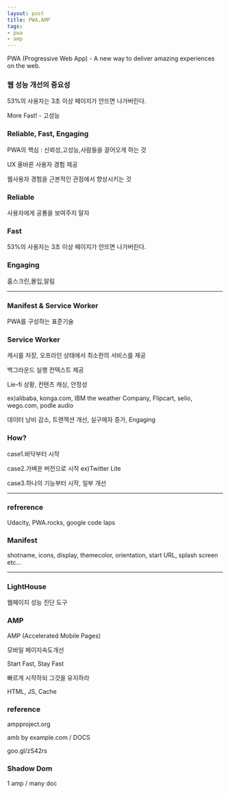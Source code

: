 ```yaml
---
layout: post
title: PWA,AMP
tags:
- pwa
- amp
---
```


PWA (Progressive Web App) - A new way to deliver amazing experiences on the web.


### 웹 성능 개선의 중요성 


53%의 사용자는 3초 이상 페이지가 안뜨면 나가버린다.

More Fast! - 고성능



### Reliable, Fast, Engaging

PWA의 핵심 : 신뢰성,고성능,사람들을 끌어오게 하는 것

UX 올바른 사용자 경험 제공

웹사용자 경험을 근본적인 관점에서 향상시키는 것

### Reliable

사용자에게 공룡을 보여주지 말자


### Fast

53%의 사용자는 3초 이상 페이지가 안뜨면 나가버린다.


### Engaging

홈스크린,몰입,알림


---

### Manifest & Service Worker

PWA를 구성하는 표준기술


### Service Worker

캐시를 저장, 오프라인 상태에서 최소한의 서비스를 제공

백그라운드 실행 컨텍스트 제공

Lie-fi 상황, 컨텐츠 캐싱, 안정성


ex)alibaba, konga.com, IBM the weather Company, Flipcart, selio, wego.com, podle audio

데이터 낭비 감소, 트랜잭션 개선, 실구매자 증가, Engaging


### How?

case1.바닥부터 시작

case2.가벼운 버전으로 시작 ex)Twitter Lite

case3.하나의 기능부터 시작, 일부 개선


---


### refrerence

Udacity, PWA.rocks, google code laps


### Manifest

shotname, icons, display, themecolor, orientation, start URL, splash screen etc...


---

### LightHouse

웹페이지 성능 진단 도구


### AMP

AMP (Accelerated Mobile Pages)

모바일 페이지속도개선

Start Fast, Stay Fast

빠르게 시작하되 그것을 유지하라

HTML, JS, Cache


### reference

ampproject.org

amb by example.com / DOCS

goo.gl/zS42rs


### Shadow Dom

1 amp / many doc



